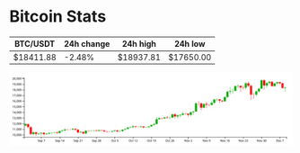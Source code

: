 # Bitcoin Stats

BTC/USDT|24h change|24h high|24h low|
|---|---|---|---|
|$18411.88|-2.48%|$18937.81|$17650.00|

<img src="./chart.svg">
